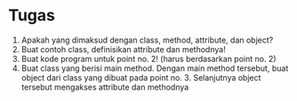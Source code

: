# Tugas 
1. Apakah yang dimaksud dengan class, method, attribute, dan object?
2. Buat contoh class, definisikan attribute dan methodnya!
3. Buat kode program untuk point no. 2! (harus berdasarkan point no. 2)
4. Buat class yang berisi main method. Dengan main method tersebut, buat object dari class yang dibuat pada point no. 3. Selanjutnya object tersebut mengakses attribute dan methodnya
